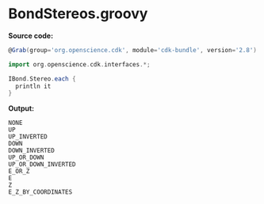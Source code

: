 # BondStereos.groovy
**Source code:**
```groovy
@Grab(group='org.openscience.cdk', module='cdk-bundle', version='2.8')

import org.openscience.cdk.interfaces.*;

IBond.Stereo.each {
  println it
}
```
**Output:**
```plain
NONE
UP
UP_INVERTED
DOWN
DOWN_INVERTED
UP_OR_DOWN
UP_OR_DOWN_INVERTED
E_OR_Z
E
Z
E_Z_BY_COORDINATES
```
